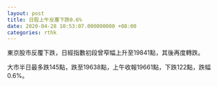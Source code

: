 ```yaml
---
layout: post
title: 日股上午反覆下跌0.6%
date: 2020-04-28 10:53:07.000000000 +08:00
categories: rthk
---
```


東京股市反覆下跌，日經指數初段曾窄幅上升至19841點，其後再度轉跌。

大市半日最多跌145點，跌至19638點，上午收報19661點，下跌122點，跌幅0.6%。
